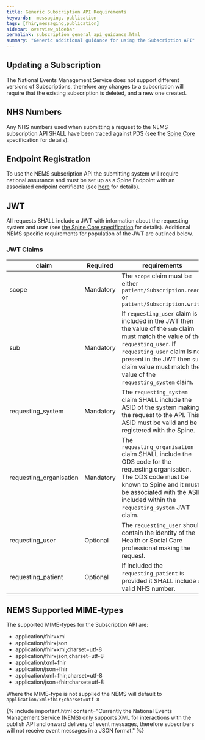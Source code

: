 ```yaml
---
title: Generic Subscription API Requirements
keywords:  messaging, publication
tags: [fhir,messaging,publication]
sidebar: overview_sidebar
permalink: subscription_general_api_guidance.html
summary: "Generic additional guidance for using the Subscription API"
---
```


## Updating a Subscription

The National Events Management Service does not support different versions of Subscriptions, therefore any changes to a subscription will require that the existing subscription is deleted, and a new one created.


## NHS Numbers

Any NHS numbers used when submitting a request to the NEMS subscription API SHALL have been traced against PDS (see the [Spine Core](https://developer.nhs.uk/apis/spine-core/pds_overview.html) specification for details).

## Endpoint Registration

To use the NEMS subscription API the submitting system will require national assurance and must be set up as a Spine Endpoint with an associated endpoint certificate (see [here](https://developer.nhs.uk/apis/spine-core/build_endpoints.html) for details).


## JWT

All requests SHALL include a JWT with information about the requesting system and user (see [the Spine Core specification](https://developer.nhs.uk/apis/spine-core/security_jwt.html) for details). Additional NEMS specific requirements for population of the JWT are outlined below.

### JWT Claims

| claim | Required | requirements |
| --- | --- | --- |
| scope | Mandatory | The `scope` claim must be either `patient/Subscription.read` or `patient/Subscription.write` |
| sub | Mandatory | If `requesting_user` claim is included in the JWT then the value of the `sub` claim must match the value of the `requesting_user`. If `requesting_user` claim is not present in the JWT then `sub` claim value must match the value of the `requesting_system` claim. |
| requesting_system | Mandatory | The `requesting_system` claim SHALL include the ASID of the system making the request to the API. This ASID must be valid and be registered with the Spine. |
| requesting_organisation | Mandatory | The `requesting_organisation` claim SHALL include the ODS code for the requesting organisation. The ODS code must be known to Spine and it must be associated with the ASID included within the `requesting_system` JWT claim. |
| requesting_user | Optional | The `requesting_user` should contain the identity of the Health or Social Care professional making the request. |
| requesting_patient | Optional | If included the `requesting_patient` is provided it SHALL include a valid NHS number. |


## NEMS Supported MIME-types

The supported MIME-types for the Subscription API are:

- application/fhir+xml
- application/fhir+json
- application/fhir+xml;charset=utf-8
- application/fhir+json;charset=utf-8
- application/xml+fhir
- application/json+fhir
- application/xml+fhir;charset=utf-8
- application/json+fhir;charset=utf-8

Where the MIME-type is not supplied the NEMS will default to `application/xml+fhir;charset=utf-8`

{% include important.html content="Currently the National Events Management Service (NEMS) only supports XML for interactions with the publish API and onward delivery of event messages, therefore subscribers will not receive event messages in a JSON format." %}